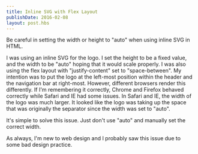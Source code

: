 ```yaml
---
title: Inline SVG with Flex Layout
publishDate: 2016-02-08
layout: post.hbs
---
```


Be careful in setting the width or height to "auto" when using inline SVG in HTML.

I was using an inline SVG for the logo. I set the height to be a fixed value, and the width to be "auto" hoping that it would scale properly. I was also using the flex layout with "justify-content" set to "space-between". My intention was to put the logo at the left-most position within the header and the navigation bar at right-most. However, different browsers render this differently. If I'm remembering it correctly, Chrome and Firefox behaved correctly while Safari and IE had some issues. In Safari and IE, the width of the logo was much larger. It looked like the logo was taking up the space that was originally the separator since the width was set to "auto".

It's simple to solve this issue. Just don't use "auto" and manually set the correct width.

As always, I'm new to web design and I probably saw this issue due to some bad design practice.
